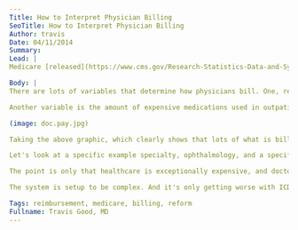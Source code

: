 ```yaml
---
Title: How to Interpret Physician Billing
SeoTitle: How to Interpret Physician Billing
Author: travis
Date: 04/11/2014
Summary: 
Lead: |
Medicare [released](https://www.cms.gov/Research-Statistics-Data-and-Systems/Statistics-Trends-and-Reports/Medicare-Provider-Charge-Data/Physician-and-Other-Supplier.html) billing and payment data this week on individual providers. The data shows the number of billing codes each provider hit in 2012 and how much each provider collected from Medicare. The media is running with stories, and the press is not good for doctors. A small subset of doctors account for a large percentage of overall Medicare payments, but I think the overall impression the public is getting is that doctors bill Medicare a lot for their services. While there are definitely some bad apples, overall most doctors are not abusing the system.

Body: |
There are lots of variables that determine how physicians bill. One, relevant to this data, is the percent of patients in a practice that are on Medicare. It's hard to compare a practice with 20% Medicare patients to a practice with 80% Medicare patients.

Another variable is the amount of expensive medications used in outpatient settings. Some specialties, like ophthalmology and oncology-related specialties, use a lot of these expensive medications. These specialties, not surprisingly, happen to be the top 4 specialties that [bill](http://www.marketplace.org/topics/health-care/these-are-highest-paid-doctors-medicare) Medicare over $3 million a year. Because of this, they bill a lot, but much of what they bill is a direct pass through to the drug companies that make the drugs they are using. The Wall Street Journal did a good job with this graphic that shows the percent of billing that is actually expenses.

(image: doc.pay.jpg)

Taking the above graphic, which clearly shows that lots of what is billed to Medicare by providers is actually pass through for expenses like drugs, and combining it with the fact that this new billing data, in aggregate (kept by doc and passed through), is only about 13% of total Medicare spending, shines a new light on how to look at this data.

Let's look at a specific example specialty, ophthalmology, and a specific condition, wet age-related macular degeneration (AMD). Two commonly used drugs for AMD, both injected in an outpatient setting, are Lucentis and Avastin. I worked on a couple of studies, this one getting [published](http://www.ncbi.nlm.nih.gov/pubmed/20702430), looking at Lucentis vs Avastin. The drugs are extremely similar, and made by the same company (currently Roche, formerly Genentech until Roche acquired it). Both drugs inhibit a growth factor of vascular tissue, preventing the proliferation of blood vessels at the back of the eye (blood is wet, that's why it's call wet AMD). Lucentis, I hope I'm remember this correctly from med school, was a reformulation of Avastin with smaller particle size (smaller particles have less risk of blocking the small drainage system in the eye) and is approved by the FDA for web AMD. Avastin is not approved by the FDA for wet AMD but is sometimes used for it because it is so much cheaper. The cost difference 6 years ago was $2300 for Lucentis vs $50 for Avastin. Ophthalmologist make more on Lucentis and frequently use it, with some patients injecting every 4-8 weeks. But the vast majority of that $2300 for Lucentis that is billed to Medicare is passed on directly to Roche. Roche sold $1.9 billion of Lucentis last year, which is revenue growth of 13%; Roche also sold $6.5 billion worth of Avastin, which is used for different kinds of cancer.

The point is only that healthcare is exceptionally expensive, and doctors are not collecting the majority of it, or even collecting the majority of what they bill sometimes. Medical billing is exceptionally complex, and varies a lot from setting to setting (inpatient, outpatient, private pay, public pay, concierge, etc). It's hard to wrap your head around if you've never done it or been exposed to it first hand. I've done work in the past with private practices (including ophto), and most recently with my wife's practice, on billing issues, so I have experience on the outpatient side of billing.

The system is setup to be complex. And it's only getting worse with ICD-10. Today, providers will usually bill multiple codes per patient visit. It's usually an office visit code (which can be a new or existing patient and can be at different levels depending on complexity - time spent, questions asked, etc) + some type of procedure (biopsy, for example) or order code (lab test, for example). That's an easy example, they get a lot more complex. You can see if you look at the newly released provider data that Medicare only pays $3-5 for some of those add-on visit codes. Does it really seem like a good use of time to have docs, and billers, hitting all these extra codes to collect little bits here and there? It's like a game, and it's easily manipulated even while staying within the rules. It's ripe for fraud, and error, and hopefully that's more of the message with this data release than anything else. Aspects of billing and reimbursement are [changing](/blog/changing-reimbursement-means-new-opportunities/), but it's slow and not widespread.

Tags: reimbursement, medicare, billing, reform
Fullname: Travis Good, MD
---
```

